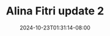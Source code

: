 --- 
title: "Alina Fitri update 2"
description: "download bokep Alina Fitri update 2 full full new"
date: 2024-10-23T01:31:14-08:00
file_code: "ijxy9ek77z18"
draft: false
cover: "y4rkv8k39fvkldhf.jpg"
tags: ["Alina", "Fitri", "update", "bokep-indo", "bokep-viral", "bokep-ig"]
length: 52
fld_id: "1483979"
foldername: "Alina Fitri update"
categories: ["Alina Fitri update"]
views: 0
---